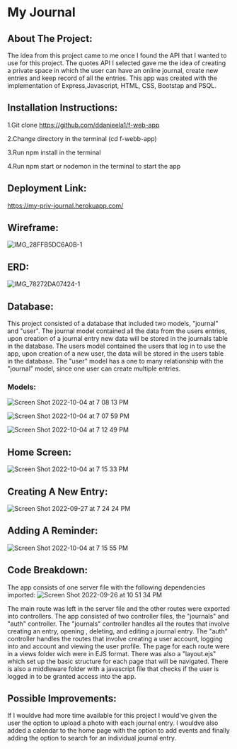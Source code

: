 # My Journal

## About The Project:

The idea from this project came to me once I found the API that I wanted to use for this project. The quotes API I selected gave me the idea of creating
a private space in which the user can have an online journal, create new entries and keep record of all the entries. This app was created with the 
implementation of Express,Javascript, HTML, CSS, Bootstap and PSQL.

## Installation Instructions:
1.Git clone https://github.com/ddanieela1/f-web-app

2.Change directory in the terminal (cd f-webb-app)

3.Run npm install in the terminal

4.Run npm start or nodemon in the terminal to start the app

## Deployment Link:
https://my-priv-journal.herokuapp.com/

## Wireframe:
![IMG_28FFB5DC6A0B-1](https://user-images.githubusercontent.com/96893640/193943501-ad411ee9-23cd-4739-9e66-562e0feb2600.jpeg)


## ERD:
![IMG_78272DA07424-1](https://user-images.githubusercontent.com/96893640/193940471-3aa239b9-93ff-42ff-b8ac-cfbf2c1f7b10.jpeg)


## Database:
This project consisted of a database that included two models, "journal" and "user". The journal model contained all the data from the users entries,
upon creation of a journal entry new data will be stored in the journals table in the database. The users model contained the users that log in to use 
the app, upon creation of a new user, the data will be stored in the users table in the database. The "user" model has a one to many relationship with the
"journal" model, since one user can create multiple entries.


### Models:
![Screen Shot 2022-10-04 at 7 08 13 PM](https://user-images.githubusercontent.com/96893640/193947142-818d3187-f097-49f8-9266-de6daec231b0.png)

![Screen Shot 2022-10-04 at 7 07 59 PM](https://user-images.githubusercontent.com/96893640/193947150-d5751a8c-37b3-497b-99dc-4f29c7c13330.png)

![Screen Shot 2022-10-04 at 7 12 49 PM](https://user-images.githubusercontent.com/96893640/193947314-fb47e385-1d45-4aa3-9d3b-9c784a854e1b.png)


## Home Screen:
![Screen Shot 2022-10-04 at 7 15 33 PM](https://user-images.githubusercontent.com/96893640/193947786-7f444f55-5060-4224-8de8-c948985f717d.png)

## Creating A New Entry:
![Screen Shot 2022-09-27 at 7 24 24 PM](https://user-images.githubusercontent.com/96893640/192654637-1d6acca3-de21-402c-80a6-10a41cf87f26.png)

## Adding A Reminder:
![Screen Shot 2022-10-04 at 7 15 55 PM](https://user-images.githubusercontent.com/96893640/193947813-fdc7c631-35f3-4893-9772-6c516fc22cab.png)


## Code Breakdown:
The app consists of one server file with the following dependencies imported:
![Screen Shot 2022-09-26 at 10 51 34 PM](https://user-images.githubusercontent.com/96893640/192420656-fb8f0eed-fc28-4c75-8bd6-998e6a4492e0.png)

The main route was left in the server file and the other routes were exported into controllers. The app consisted of two controller files, the "journals"
and "auth" controller. The "journals" controller handles all the routes that involve creating an entry, opening , deleting, and editing a journal entry.
The "auth" controller handles the routes that involve creating a user account, logging into and account and viewing the user profile.
The page for each route were in a views folder wich were in EJS format. There was also a "layout.ejs" which set up the basic structure for each page that
will be navigated. There is also a middleware folder with a javascript file that checks if the user is logged in to be granted access into the app.

## Possible Improvements:
If I wouldve had more time available for this project I would've given the user the option to upload a photo with each journal entry. I wouldve also added
a calendar to the home page with the option to add events and finally adding the option to search for an individual journal entry.
